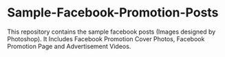# Sample-Facebook-Promotion-Posts
This repository contains the sample facebook posts (Images designed by Photoshop). It Includes Facebook Promotion Cover Photos, Facebook Promotion Page and Advertisement Videos.
